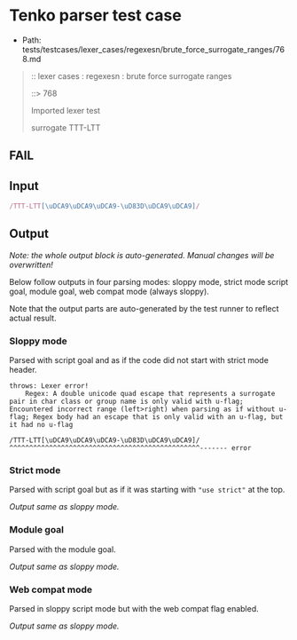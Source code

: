 # Tenko parser test case

- Path: tests/testcases/lexer_cases/regexesn/brute_force_surrogate_ranges/768.md

> :: lexer cases : regexesn : brute force surrogate ranges
>
> ::> 768
>
> Imported lexer test
>
> surrogate TTT-LTT

## FAIL

## Input

`````js
/TTT-LTT[\uDCA9\uDCA9\uDCA9-\uD83D\uDCA9\uDCA9]/
`````

## Output

_Note: the whole output block is auto-generated. Manual changes will be overwritten!_

Below follow outputs in four parsing modes: sloppy mode, strict mode script goal, module goal, web compat mode (always sloppy).

Note that the output parts are auto-generated by the test runner to reflect actual result.

### Sloppy mode

Parsed with script goal and as if the code did not start with strict mode header.

`````
throws: Lexer error!
    Regex: A double unicode quad escape that represents a surrogate pair in char class or group name is only valid with u-flag; Encountered incorrect range (left>right) when parsing as if without u-flag; Regex body had an escape that is only valid with an u-flag, but it had no u-flag

/TTT-LTT[\uDCA9\uDCA9\uDCA9-\uD83D\uDCA9\uDCA9]/
^^^^^^^^^^^^^^^^^^^^^^^^^^^^^^^^^^^^^^^^^^^^^^^^------- error
`````

### Strict mode

Parsed with script goal but as if it was starting with `"use strict"` at the top.

_Output same as sloppy mode._

### Module goal

Parsed with the module goal.

_Output same as sloppy mode._

### Web compat mode

Parsed in sloppy script mode but with the web compat flag enabled.

_Output same as sloppy mode._
